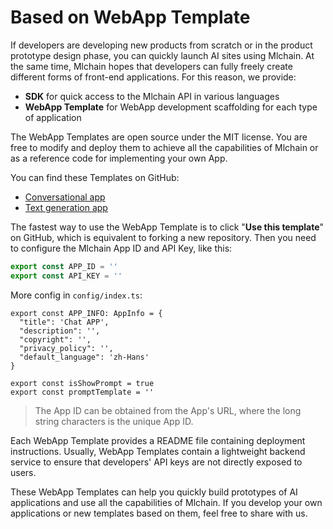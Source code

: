 # Based on WebApp Template

If developers are developing new products from scratch or in the product prototype design phase, you can quickly launch AI sites using Mlchain. At the same time, Mlchain hopes that developers can fully freely create different forms of front-end applications. For this reason, we provide:

* **SDK** for quick access to the Mlchain API in various languages
* **WebApp Template** for WebApp development scaffolding for each type of application

The WebApp Templates are open source under the MIT license. You are free to modify and deploy them to achieve all the capabilities of Mlchain or as a reference code for implementing your own App.

You can find these Templates on GitHub:

* [Conversational app](https://github.com/mlchain/webapp-conversation)
* [Text generation app](https://github.com/mlchain/webapp-text-generator)

The fastest way to use the WebApp Template is to click "**Use this template**" on GitHub, which is equivalent to forking a new repository. Then you need to configure the Mlchain App ID and API Key, like this:

```javascript
export const APP_ID = ''
export const API_KEY = ''
```

More config in `config/index.ts`:

```
export const APP_INFO: AppInfo = {
  "title": 'Chat APP',
  "description": '',
  "copyright": '',
  "privacy_policy": '',
  "default_language": 'zh-Hans'
}

export const isShowPrompt = true
export const promptTemplate = ''
```

> The App ID can be obtained from the App's URL, where the long string characters is the unique App ID.

Each WebApp Template provides a README file containing deployment instructions. Usually, WebApp Templates contain a lightweight backend service to ensure that developers' API keys are not directly exposed to users.

These WebApp Templates can help you quickly build prototypes of AI applications and use all the capabilities of Mlchain. If you develop your own applications or new templates based on them, feel free to share with us.
